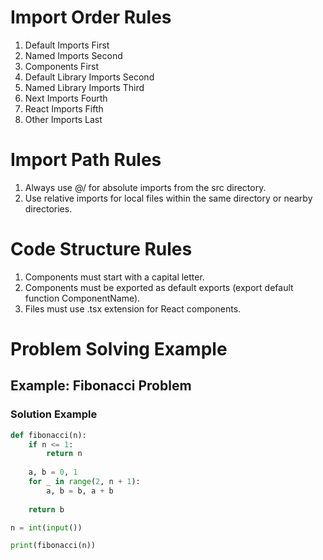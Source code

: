 # Import Order Rules
1. Default Imports First
2. Named Imports Second
3. Components First
4. Default Library Imports Second
5. Named Library Imports Third
6. Next Imports Fourth
7. React Imports Fifth
8. Other Imports Last

# Import Path Rules
1. Always use @/ for absolute imports from the src directory.
2. Use relative imports for local files within the same directory or nearby directories.

# Code Structure Rules
1. Components must start with a capital letter.
2. Components must be exported as default exports (export default function ComponentName).
3. Files must use .tsx extension for React components.

# Problem Solving Example

## Example: Fibonacci Problem

### Solution Example

```python
def fibonacci(n):
    if n <= 1:
        return n
    
    a, b = 0, 1
    for _ in range(2, n + 1):
        a, b = b, a + b
    
    return b

n = int(input())

print(fibonacci(n))
```